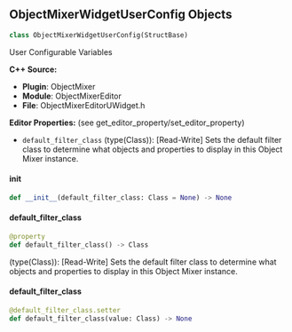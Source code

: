 ## ObjectMixerWidgetUserConfig Objects

```python
class ObjectMixerWidgetUserConfig(StructBase)
```

User Configurable Variables

**C++ Source:**

- **Plugin**: ObjectMixer
- **Module**: ObjectMixerEditor
- **File**: ObjectMixerEditorUWidget.h

**Editor Properties:** (see get_editor_property/set_editor_property)

- ``default_filter_class`` (type(Class)):  [Read-Write] Sets the default filter class to determine what objects and properties to display in this Object Mixer instance.

<a id="unreal.ObjectMixerWidgetUserConfig.__init__"></a>

#### __init__

```python
def __init__(default_filter_class: Class = None) -> None
```

<a id="unreal.ObjectMixerWidgetUserConfig.default_filter_class"></a>

#### default_filter_class

```python
@property
def default_filter_class() -> Class
```

(type(Class)):  [Read-Write] Sets the default filter class to determine what objects and properties to display in this Object Mixer instance.

<a id="unreal.ObjectMixerWidgetUserConfig.default_filter_class"></a>

#### default_filter_class

```python
@default_filter_class.setter
def default_filter_class(value: Class) -> None
```

<a id="unreal.AnimLayerPropertyAndChannels"></a>